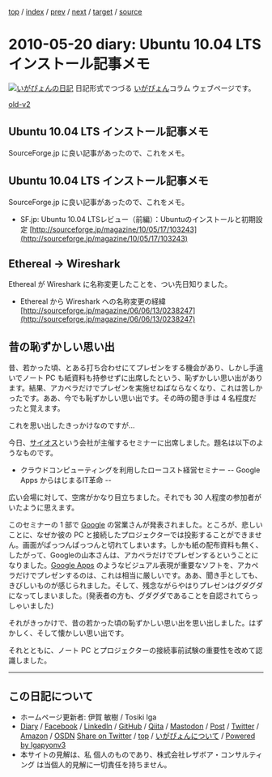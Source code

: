 [top](../index.html) 
 / [index](index.html) 
 / [prev](ig100517.html) 
 / [next](ig100604.html) 
 / [target](https://www.igapyon.jp/igapyon/diary/2010/ig100520.html) 
 / [source](https://github.com/igapyon/diary/blob/master/2010/ig100520.src.md) 

2010-05-20 diary: Ubuntu 10.04 LTS インストール記事メモ
=====================================================================================================
[![いがぴょんの日記](https://www.igapyon.jp/igapyon/diary/images/iga202308_256.jpg "いがぴょん")](https://www.igapyon.jp/igapyon/diary/memo/memoigapyon.html) 日記形式でつづる [いがぴょん](https://www.igapyon.jp/igapyon/diary/memo/memoigapyon.html)コラム ウェブページです。

[old-v2](ig100520-orig.html)

## Ubuntu 10.04 LTS インストール記事メモ

SourceForge.jp に良い記事があったので、これをメモ。


## Ubuntu 10.04 LTS インストール記事メモ

SourceForge.jp に良い記事があったので、これをメモ。

* SF.jp: Ubuntu 10.04 LTSレビュー（前編）：Ubuntuのインストールと初期設定 
  [http://sourceforge.jp/magazine/10/05/17/103243](http://sourceforge.jp/magazine/10/05/17/103243)

## Ethereal -> Wireshark

Ethereal が Wireshark に名称変更したことを、つい先日知りました。

* Ethereal から Wireshark への名称変更の経緯
  [http://sourceforge.jp/magazine/06/06/13/0238247](http://sourceforge.jp/magazine/06/06/13/0238247)

## 昔の恥ずかしい思い出

昔、若かった頃、とある打ち合わせにてプレゼンをする機会があり、しかし手違いでノート PC も紙資料も持参せずに出席したという、恥ずかしい思い出があります。結果、アカペラだけでプレゼンを実施せねばならなくなり、これは苦しかったです。ああ、今でも恥ずかしい思い出です。その時の聞き手は
4 名程度だったと覚えます。

これを思い出したきっかけなのですが…

今日、[サイオス](http://www.sios.com/)という会社が主催するセミナーに出席しました。題名は以下のようなものです。

* クラウドコンピューティングを利用したローコスト経営セミナー
  -- Google Apps からはじまるIT革命 --

広い会場に対して、空席がかなり目立ちました。それでも 30 人程度の参加者がいたように思えます。

このセミナーの 1 部で [Google](http://www.google.co.jp/) の営業さんが発表されました。ところが、悲しいことに、なぜか彼の PC と接続したプロジェクターでは投影することができません。画面がぱっつんぱっつんと切れてしまいます。しかも紙の配布資料も無く、したがって、Googleの山本さんは、アカペラだけでプレゼンするということになりました。[Google Apps](http://www.google.co.jp/apps/intl/ja/business/index.html) のようなビジュアル表現が重要なソフトを、アカペラだけでプレゼンするのは、これは相当に厳しいです。ああ、聞き手としても、きびしいものが感じられました。そして、残念ながらやはりプレゼンはグダグダになってしまいました。(発表者の方も、グダグダであることを自認されてらっしゃいました)

それがきっかけで、昔の若かった頃の恥ずかしい思い出を思い出しました。はずかしく、そして懐かしい思い出です。

それとともに、ノート PC とプロジェクターの接続事前試験の重要性を改めて認識しました。


----------------------------------------------------------------------------------------------------

## この日記について

* ホームページ更新者: 伊賀 敏樹 / Tosiki Iga
* [Diary](https://www.igapyon.jp/igapyon/diary/) / [Facebook](https://www.facebook.com/igapyon) / [LinkedIn](https://www.linkedin.com/in/toshikiiga) / [GitHub](https://github.com/igapyon) / [Qiita](https://qiita.com/igapyon) / [Mastodon](https://social.vivaldi.net/@igapyon) / [Post](https://post.news/igapyon) / [Twitter](https://twitter.com/ToshikiIga) / [Amazon](https://www.amazon.co.jp/%E4%BC%8A%E8%B3%80-%E6%95%8F%E6%A8%B9/e/B004LTQWCQ) / [OSDN](https://ja.osdn.net/users/iga/)
[Share on Twitter](https://twitter.com/intent/tweet?hashtags=igapyon%2Cdiary%2C%E3%81%84%E3%81%8C%E3%81%B4%E3%82%87%E3%82%93&text=Ubuntu+10.04+LTS+%E3%82%A4%E3%83%B3%E3%82%B9%E3%83%88%E3%83%BC%E3%83%AB%E8%A8%98%E4%BA%8B%E3%83%A1%E3%83%A2&url=https%3A%2F%2Fwww.igapyon.jp%2Figapyon%2Fdiary%2F2010%2Fig100520.html) / [top](../index.html) / [いがぴょんについて](https://www.igapyon.jp/igapyon/diary/memo/memoigapyon.html) / [Powered by Igapyonv3](https://github.com/igapyon/igapyonv3)
* 本サイトの見解は、私 個人のものであり、株式会社レザボア・コンサルティング は当個人的見解に一切責任を持ちません。 
